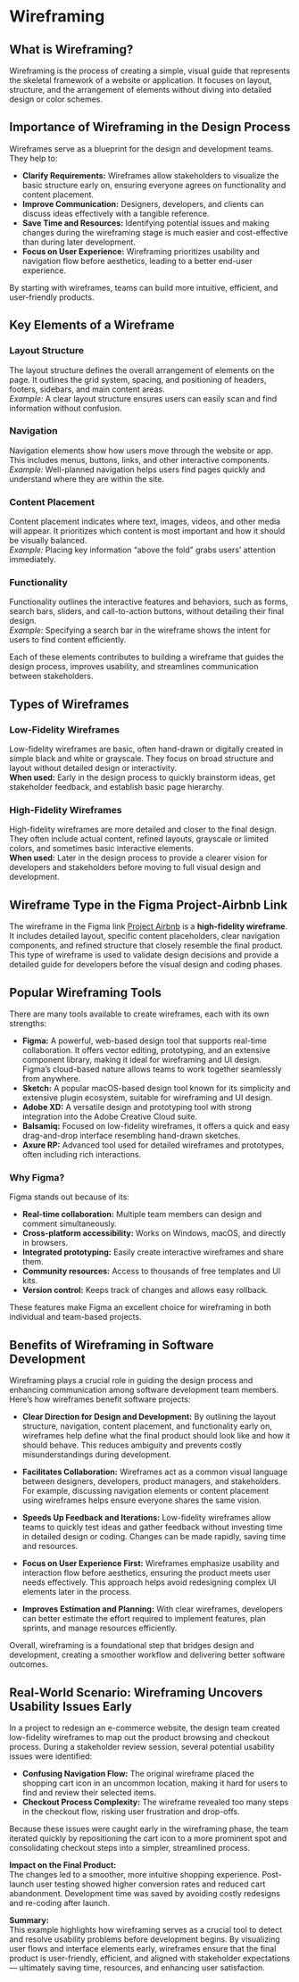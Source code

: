 # Wireframing

## What is Wireframing?

Wireframing is the process of creating a simple, visual guide that represents the skeletal framework of a website or application. It focuses on layout, structure, and the arrangement of elements without diving into detailed design or color schemes.

## Importance of Wireframing in the Design Process

Wireframes serve as a blueprint for the design and development teams. They help to:

- **Clarify Requirements:** Wireframes allow stakeholders to visualize the basic structure early on, ensuring everyone agrees on functionality and content placement.
- **Improve Communication:** Designers, developers, and clients can discuss ideas effectively with a tangible reference.
- **Save Time and Resources:** Identifying potential issues and making changes during the wireframing stage is much easier and cost-effective than during later development.
- **Focus on User Experience:** Wireframing prioritizes usability and navigation flow before aesthetics, leading to a better end-user experience.

By starting with wireframes, teams can build more intuitive, efficient, and user-friendly products.

## Key Elements of a Wireframe

### Layout Structure  
The layout structure defines the overall arrangement of elements on the page. It outlines the grid system, spacing, and positioning of headers, footers, sidebars, and main content areas.  
*Example:* A clear layout structure ensures users can easily scan and find information without confusion.

### Navigation  
Navigation elements show how users move through the website or app. This includes menus, buttons, links, and other interactive components.  
*Example:* Well-planned navigation helps users find pages quickly and understand where they are within the site.

### Content Placement  
Content placement indicates where text, images, videos, and other media will appear. It prioritizes which content is most important and how it should be visually balanced.  
*Example:* Placing key information “above the fold” grabs users’ attention immediately.

### Functionality  
Functionality outlines the interactive features and behaviors, such as forms, search bars, sliders, and call-to-action buttons, without detailing their final design.  
*Example:* Specifying a search bar in the wireframe shows the intent for users to find content efficiently.

Each of these elements contributes to building a wireframe that guides the design process, improves usability, and streamlines communication between stakeholders.

## Types of Wireframes

### Low-Fidelity Wireframes  
Low-fidelity wireframes are basic, often hand-drawn or digitally created in simple black and white or grayscale. They focus on broad structure and layout without detailed design or interactivity.  
**When used:** Early in the design process to quickly brainstorm ideas, get stakeholder feedback, and establish basic page hierarchy.

### High-Fidelity Wireframes  
High-fidelity wireframes are more detailed and closer to the final design. They often include actual content, refined layouts, grayscale or limited colors, and sometimes basic interactive elements.  
**When used:** Later in the design process to provide a clearer vision for developers and stakeholders before moving to full visual design and development.

## Wireframe Type in the Figma Project-Airbnb Link

The wireframe in the Figma link [Project Airbnb](https://www.figma.com/design/E2BRqdPcKkrnX6hLGPto8Z/Project-Airbnb?node-id=1-2&p=f) is a **high-fidelity wireframe**. It includes detailed layout, specific content placeholders, clear navigation components, and refined structure that closely resemble the final product. This type of wireframe is used to validate design decisions and provide a detailed guide for developers before the visual design and coding phases.

## Popular Wireframing Tools

There are many tools available to create wireframes, each with its own strengths:

- **Figma:** A powerful, web-based design tool that supports real-time collaboration. It offers vector editing, prototyping, and an extensive component library, making it ideal for wireframing and UI design. Figma’s cloud-based nature allows teams to work together seamlessly from anywhere.
- **Sketch:** A popular macOS-based design tool known for its simplicity and extensive plugin ecosystem, suitable for wireframing and UI design.
- **Adobe XD:** A versatile design and prototyping tool with strong integration into the Adobe Creative Cloud suite.
- **Balsamiq:** Focused on low-fidelity wireframes, it offers a quick and easy drag-and-drop interface resembling hand-drawn sketches.
- **Axure RP:** Advanced tool used for detailed wireframes and prototypes, often including rich interactions.

### Why Figma?

Figma stands out because of its:

- **Real-time collaboration:** Multiple team members can design and comment simultaneously.
- **Cross-platform accessibility:** Works on Windows, macOS, and directly in browsers.
- **Integrated prototyping:** Easily create interactive wireframes and share them.
- **Community resources:** Access to thousands of free templates and UI kits.
- **Version control:** Keeps track of changes and allows easy rollback.

These features make Figma an excellent choice for wireframing in both individual and team-based projects.

## Benefits of Wireframing in Software Development

Wireframing plays a crucial role in guiding the design process and enhancing communication among software development team members. Here’s how wireframes benefit software projects:

- **Clear Direction for Design and Development:** By outlining the layout structure, navigation, content placement, and functionality early on, wireframes help define what the final product should look like and how it should behave. This reduces ambiguity and prevents costly misunderstandings during development.

- **Facilitates Collaboration:** Wireframes act as a common visual language between designers, developers, product managers, and stakeholders. For example, discussing navigation elements or content placement using wireframes helps ensure everyone shares the same vision.

- **Speeds Up Feedback and Iterations:** Low-fidelity wireframes allow teams to quickly test ideas and gather feedback without investing time in detailed design or coding. Changes can be made rapidly, saving time and resources.

- **Focus on User Experience First:** Wireframes emphasize usability and interaction flow before aesthetics, ensuring the product meets user needs effectively. This approach helps avoid redesigning complex UI elements later in the process.

- **Improves Estimation and Planning:** With clear wireframes, developers can better estimate the effort required to implement features, plan sprints, and manage resources efficiently.

Overall, wireframing is a foundational step that bridges design and development, creating a smoother workflow and delivering better software outcomes.

## Real-World Scenario: Wireframing Uncovers Usability Issues Early

In a project to redesign an e-commerce website, the design team created low-fidelity wireframes to map out the product browsing and checkout process. During a stakeholder review session, several potential usability issues were identified:

- **Confusing Navigation Flow:** The original wireframe placed the shopping cart icon in an uncommon location, making it hard for users to find and review their selected items.
- **Checkout Process Complexity:** The wireframe revealed too many steps in the checkout flow, risking user frustration and drop-offs.

Because these issues were caught early in the wireframing phase, the team iterated quickly by repositioning the cart icon to a more prominent spot and consolidating checkout steps into a simpler, streamlined process.

**Impact on the Final Product:**  
The changes led to a smoother, more intuitive shopping experience. Post-launch user testing showed higher conversion rates and reduced cart abandonment. Development time was saved by avoiding costly redesigns and re-coding after launch.

**Summary:**  
This example highlights how wireframing serves as a crucial tool to detect and resolve usability problems before development begins. By visualizing user flows and interface elements early, wireframes ensure that the final product is user-friendly, efficient, and aligned with stakeholder expectations — ultimately saving time, resources, and enhancing user satisfaction.
